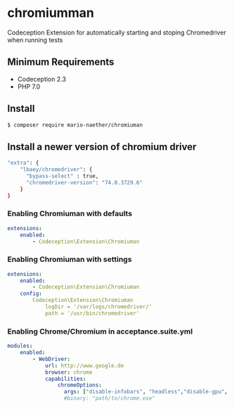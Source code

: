 # chromiumman
Codeception Extension for automatically starting and stoping Chromedriver when running tests

## Minimum Requirements

- Codeception 2.3
- PHP 7.0

## Install
```bash
$ composer require mario-naether/chromiuman
```

## Install a newer version of chromium driver
```bash
"extra": {
    "lbaey/chromedriver": {
      "bypass-select" : true,
      "chromedriver-version": "74.0.3729.6"
    }
}
```

### Enabling Chromiuman with defaults

```yaml
extensions:
    enabled: 
        - Codeception\Extension\Chromiuman
```

### Enabling Chromiuman with settings

```yaml
extensions:
    enabled: 
        - Codeception\Extension\Chromiuman
    config: 
        Codeception\Extension\Chromiuman
            logDir = '/var/logs/chromedriver/'
            path = '/usr/bin/chromedriver'
```


### Enabling Chrome/Chromium in acceptance.suite.yml

```yaml
modules:
    enabled:
        - WebDriver:
            url: http://www.google.de
            browser: chrome
            capabilities:
                chromeOptions:
                  args: ["disable-infobars", "headless","disable-gpu", "window-size=1920x1080"]
                  #binary: "path/to/chrome.exe"
```